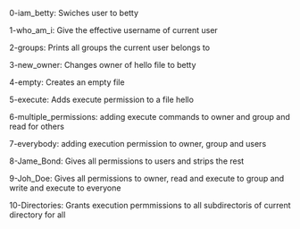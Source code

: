 0-iam_betty: Swiches user to betty

1-who_am_i: Give the effective username of current user

2-groups: Prints all groups the current user belongs to

3-new_owner: Changes owner of hello file to betty

4-empty: Creates an empty file

5-execute: Adds execute permission to a file hello

6-multiple_permissions: adding execute commands to owner and group and read for others

7-everybody: adding execution permission to owner, group and users

8-Jame_Bond: Gives all permissions to users and strips the rest

9-Joh_Doe: Gives all permissions to owner, read and execute to group and write and execute to everyone 

10-Directories: Grants execution permmissions to all subdirectoris of current directory for all
